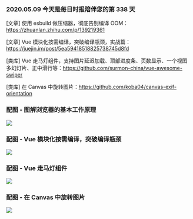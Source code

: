 ### 2020.05.09 今天是每日时报陪伴您的第 338 天

[文章] 使用 esbuild 做压缩器，彻底告别编译 OOM：<https://zhuanlan.zhihu.com/p/139219361>

[文章] Vue 模块化按需编译，突破编译瓶颈，实战篇：<https://juejin.im/post/5ea59418518825738745d8fd>

[类库] Vue 走马灯组件，支持图片延迟加载、顶部进度条、页数显示、一个视图多幻灯片、正中滑行等：<https://github.com/surmon-china/vue-awesome-swiper>

[类库] 在 Canvas 中旋转图片：<https://github.com/koba04/canvas-exif-orientation>

### 配图 - 图解浏览器的基本工作原理

![](https://pic3.zhimg.com/80/v2-9256f1e2815577a7ef407c39e3239be6_1440w.jpg)

### 配图 - Vue 模块化按需编译，突破编译瓶颈

![](http://qn.40zhe.com/20200507174617.png)

### 配图 - Vue 走马灯组件

![](http://qn.40zhe.com/20200508133319.png)

### 配图 - 在 Canvas 中旋转图片

![](http://qn.40zhe.com/20200508135508.png)
